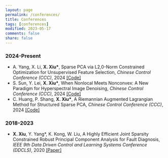 ```yaml
---
layout: page
permalink: /conferences/
title: Conferences
tags: [conferences]
modified: 2023-05-17 
comments: false
share: false
---
```



### 2024-Present

* A. Yang, X. Li, <b>X. Xiu*</b>, Sparse PCA via L2,0-Norm Constrained Optimization for Unsupervised Feature Selection, <i> Chinese Control Conference (CCC)</i>, 2024 <a href="https://github.com/yan921" class="textlink" target="_blank">[Code]</a> <br>
* S. Sun, Y. Lei, <b>X. Xiu*</b>, When Nonlocal Meets Nonconvex: A New Paradigm for Hyperspectral Image Denoising, <i> Chinese Control Conference (CCC)</i>, 2024 <a href="https://github.com/EdSun0" class="textlink" target="_blank">[Code]</a> <br>
* C. Huang, P. Shang, <b>X. Xiu*</b>, A Riemannian Augmented Lagrangian Method for Structured Sparse PCA, <i> Chinese Control Conference (CCC)</i>, 2024 <a href="https://github.com/ChenyiHuang23/ROFS" class="textlink" target="_blank">[Code]</a> <br>

### 2018-2023
* <b>X. Xiu</b>, Y. Yang*, K. Kong, W. Liu, A Highly Efficient Joint Sparsity Constrained Robust Principal Component Analysis for Fault Diagnosis, <i>IEEE 9th Data Driven Control and Learning Systems Conference (DDCLS)</i>, 2020 <a href="https://ieeexplore.ieee.org/abstract/document/9275063" class="textlink" target="_blank">[Paper]</a> <br>
